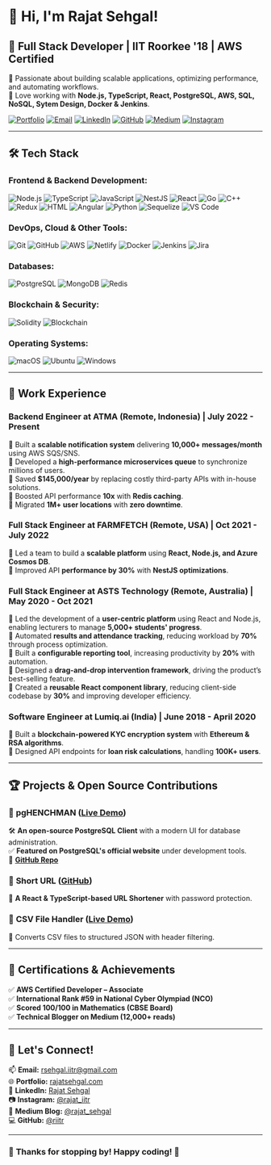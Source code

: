 # 👋 Hi, I'm Rajat Sehgal!  

## 🚀 Full Stack Developer    |     IIT Roorkee '18    |    AWS Certified  

🔹 Passionate about building scalable applications, optimizing performance, and automating workflows.  
🔹 Love working with **Node.js, TypeScript, React, PostgreSQL, AWS, SQL, NoSQL, Sytem Design, Docker & Jenkins**.  



[![Portfolio](https://img.shields.io/badge/Portfolio-%23000000.svg?&style=for-the-badge&logo=firefox&logoColor=white)](https://rajatsehgal.com/)
[![Email](https://img.shields.io/badge/Email-D14836?style=for-the-badge&logo=gmail&logoColor=white)](mailto:rsehgal.iitr@gmail.com)
[![LinkedIn](https://img.shields.io/badge/LinkedIn-%230077B5.svg?&style=for-the-badge&logo=linkedin&logoColor=white)](https://www.linkedin.com/in/rajatsehgal95iitr/)
[![GitHub](https://img.shields.io/badge/GitHub-%2312100E.svg?&style=for-the-badge&logo=github&logoColor=white)](https://github.com/riitr)
[![Medium](https://img.shields.io/badge/Medium-%23000000.svg?&style=for-the-badge&logo=medium&logoColor=white)](https://medium.com/@rajat_sehgal)
[![Instagram](https://img.shields.io/badge/Instagram-%23E4405F.svg?&style=for-the-badge&logo=instagram&logoColor=white)](https://www.instagram.com/rajat_iitr/)





---

## 🛠 **Tech Stack**
### **Frontend & Backend Development:** 
![Node.js](https://img.shields.io/badge/Node.js-%2343853D.svg?style=for-the-badge&logo=node.js&logoColor=white)
![TypeScript](https://img.shields.io/badge/TypeScript-%23007ACC.svg?style=for-the-badge&logo=typescript&logoColor=white)
![JavaScript](https://img.shields.io/badge/JavaScript-%23F7DF1E.svg?style=for-the-badge&logo=javascript&logoColor=black)
![NestJS](https://img.shields.io/badge/NestJS-%23E0234E.svg?style=for-the-badge&logo=nestjs&logoColor=white)
![React](https://img.shields.io/badge/React-%2361DAFB.svg?style=for-the-badge&logo=react&logoColor=black)
![Go](https://img.shields.io/badge/Go-%2300ADD8.svg?style=for-the-badge&logo=go&logoColor=white)
![C++](https://img.shields.io/badge/C++-%2300599C.svg?style=for-the-badge&logo=c%2B%2B&logoColor=white)
![Redux](https://img.shields.io/badge/Redux-%23764ABC.svg?style=for-the-badge&logo=redux&logoColor=white)
![HTML](https://img.shields.io/badge/HTML-%23E34F26.svg?style=for-the-badge&logo=html5&logoColor=white)
![Angular](https://img.shields.io/badge/Angular-%23DD0031.svg?style=for-the-badge&logo=angular&logoColor=white)
![Python](https://img.shields.io/badge/Python-%233776AB.svg?style=for-the-badge&logo=python&logoColor=white)
![Sequelize](https://img.shields.io/badge/Sequelize-%234F4F4F.svg?style=for-the-badge&logo=sequelize&logoColor=white)
![VS Code](https://img.shields.io/badge/VS%20Code-%23007ACC.svg?style=for-the-badge&logo=visual-studio-code&logoColor=white)

### **DevOps, Cloud & Other Tools:**    
![Git](https://img.shields.io/badge/Git-%23F05032.svg?style=for-the-badge&logo=git&logoColor=white)
![GitHub](https://img.shields.io/badge/GitHub-%2312100E.svg?style=for-the-badge&logo=github&logoColor=white)
![AWS](https://img.shields.io/badge/AWS-%23FF9900.svg?style=for-the-badge&logo=amazon-aws&logoColor=white)
![Netlify](https://img.shields.io/badge/Netlify-%23000000.svg?style=for-the-badge&logo=netlify&logoColor=white)
![Docker](https://img.shields.io/badge/Docker-%230db7ed.svg?style=for-the-badge&logo=docker&logoColor=white)
![Jenkins](https://img.shields.io/badge/Jenkins-%23D24939.svg?style=for-the-badge&logo=jenkins&logoColor=white)
![Jira](https://img.shields.io/badge/Jira-%230052CC.svg?style=for-the-badge&logo=jira&logoColor=white)

### **Databases:**  
![PostgreSQL](https://img.shields.io/badge/PostgreSQL-%234169E1.svg?style=for-the-badge&logo=postgresql&logoColor=white)
![MongoDB](https://img.shields.io/badge/MongoDB-%2347A248.svg?style=for-the-badge&logo=mongodb&logoColor=white)
![Redis](https://img.shields.io/badge/Redis-%23DC382D.svg?style=for-the-badge&logo=redis&logoColor=white)

### **Blockchain & Security:**  
![Solidity](https://img.shields.io/badge/Solidity-%23363636.svg?style=for-the-badge&logo=solidity&logoColor=white)
![Blockchain](https://img.shields.io/badge/Blockchain-%23000.svg?style=for-the-badge&logo=blockchain&logoColor=white)

### **Operating Systems:**  
![macOS](https://img.shields.io/badge/macOS-%23000000.svg?style=for-the-badge&logo=apple&logoColor=white)
![Ubuntu](https://img.shields.io/badge/Ubuntu-%23E95420.svg?style=for-the-badge&logo=ubuntu&logoColor=white)
![Windows](https://img.shields.io/badge/Windows-%230078D6.svg?style=for-the-badge&logo=windows&logoColor=white)


---

## 💼 **Work Experience**
### **Backend Engineer at ATMA (Remote, Indonesia) | July 2022 - Present**
🔹 Built a **scalable notification system** delivering **10,000+ messages/month** using AWS SQS/SNS.  
🔹 Developed a **high-performance microservices queue** to synchronize millions of users.  
🔹 Saved **$145,000/year** by replacing costly third-party APIs with in-house solutions.  
🔹 Boosted API performance **10x** with **Redis caching**.  
🔹 Migrated **1M+ user locations** with **zero downtime**.  


### **Full Stack Engineer at FARMFETCH (Remote, USA) | Oct 2021 - July 2022**
🔹 Led a team to build a **scalable platform** using **React, Node.js, and Azure Cosmos DB**.  
🔹 Improved API **performance by 30%** with **NestJS optimizations**.  


### **Full Stack Engineer at ASTS Technology (Remote, Australia) | May 2020 - Oct 2021**
🔹 Led the development of a **user-centric platform** using React and Node.js, enabling lecturers to manage **5,000+ students' progress**.  
🔹 Automated **results and attendance tracking**, reducing workload by **70%** through process optimization.  
🔹 Built a **configurable reporting tool**, increasing productivity by **20%** with automation.  
🔹 Designed a **drag-and-drop intervention framework**, driving the product’s best-selling feature.  
🔹 Created a **reusable React component library**, reducing client-side codebase by **30%** and improving developer efficiency.  


### **Software Engineer at Lumiq.ai (India) | June 2018 - April 2020**
🔹 Built a **blockchain-powered KYC encryption system** with **Ethereum & RSA algorithms**.  
🔹 Designed API endpoints for **loan risk calculations**, handling **100K+ users**.  



---



## 🏆 **Projects & Open Source Contributions**
### 🔹 **pgHENCHMAN** ([Live Demo](https://pghenchman.netlify.app/))  
🛠 **An open-source PostgreSQL Client** with a modern UI for database administration.  
✅ **Featured on PostgreSQL's official website** under development tools.  
🔗 **[GitHub Repo](https://github.com/riitr/pgHENCHMAN)**  

### 🔹 **Short URL** ([GitHub](https://github.com/riitr/url-shortner))  
🔗 **A React & TypeScript-based URL Shortener** with password protection.  

### 🔹 **CSV File Handler** ([Live Demo](https://csv-file-handler.netlify.app/))  
📂 Converts CSV files to structured JSON with header filtering.  



---



## 🎯 **Certifications & Achievements**
✅ **AWS Certified Developer – Associate**  
✅ **International Rank #59 in National Cyber Olympiad (NCO)**  
✅ **Scored 100/100 in Mathematics (CBSE Board)**  
✅ **Technical Blogger on Medium (12,000+ reads)**  



---




## 🚀 **Let's Connect!**
📫 **Email:** [rsehgal.iitr@gmail.com](mailto:rsehgal.iitr@gmail.com)  
🌐 **Portfolio:** [rajatsehgal.com](https://rajatsehgal.com/)  
💼 **LinkedIn:** [Rajat Sehgal](https://www.linkedin.com/in/rajatsehgal95iitr/)  
📷 **Instagram:** [@rajat_iitr](https://www.instagram.com/rajat_iitr/)  
📝 **Medium Blog:** [@rajat_sehgal](https://medium.com/@rajat_sehgal)  
💻 **GitHub:** [@riitr](https://github.com/riitr)  

---

### 🎉 **Thanks for stopping by!** Happy coding! 🚀  
